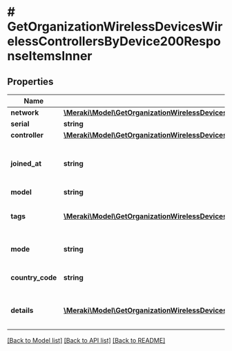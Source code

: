 # # GetOrganizationWirelessDevicesWirelessControllersByDevice200ResponseItemsInner

## Properties

Name | Type | Description | Notes
------------ | ------------- | ------------- | -------------
**network** | [**\Meraki\Model\GetOrganizationWirelessDevicesWirelessControllersByDevice200ResponseItemsInnerNetwork**](GetOrganizationWirelessDevicesWirelessControllersByDevice200ResponseItemsInnerNetwork.md) |  | [optional]
**serial** | **string** | AP cloud ID | [optional]
**controller** | [**\Meraki\Model\GetOrganizationWirelessDevicesWirelessControllersByDevice200ResponseItemsInnerController**](GetOrganizationWirelessDevicesWirelessControllersByDevice200ResponseItemsInnerController.md) |  | [optional]
**joined_at** | **string** | The time when AP joins wireless controller | [optional]
**model** | **string** | AP model | [optional]
**tags** | [**\Meraki\Model\GetOrganizationWirelessDevicesWirelessControllersByDevice200ResponseItemsInnerTagsInner[]**](GetOrganizationWirelessDevicesWirelessControllersByDevice200ResponseItemsInnerTagsInner.md) | The tags of the catalyst access point | [optional]
**mode** | **string** | AP mode (local, flex, etc.) | [optional]
**country_code** | **string** | Country code (2 characters) | [optional]
**details** | [**\Meraki\Model\GetOrganizationWirelessDevicesWirelessControllersByDevice200ResponseItemsInnerDetailsInner[]**](GetOrganizationWirelessDevicesWirelessControllersByDevice200ResponseItemsInnerDetailsInner.md) | Catalyst access point details | [optional]

[[Back to Model list]](../../README.md#models) [[Back to API list]](../../README.md#endpoints) [[Back to README]](../../README.md)
